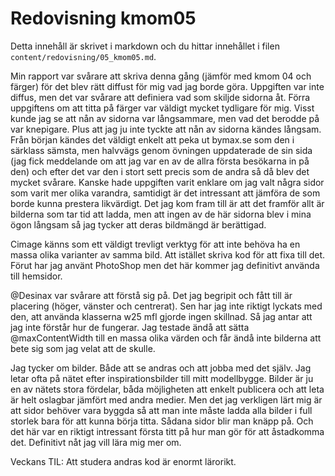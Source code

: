 ---
---
Redovisning kmom05
=========================

Detta innehåll är skrivet i markdown och du hittar innehållet i filen `content/redovisning/05_kmom05.md`.

Min rapport var svårare att skriva denna gång  (jämför med kmom 04 och färger) för det blev rätt diffust för mig vad jag borde göra. Uppgiften var inte diffus, men det var svårare att definiera vad som skiljde sidorna åt. Förra uppgiftens om att titta på färger var väldigt mycket tydligare för mig. Visst kunde jag se att nån av sidorna var långsammare, men vad det berodde på var knepigare. Plus att jag ju inte tyckte att nån av sidorna kändes långsam. Från början kändes det väldigt enkelt att peka ut bymax.se som den i särklass sämsta, men halvvägs genom övningen uppdaterade de sin sida (jag fick meddelande om att jag var en av de allra första besökarna in på den) och efter det var den i stort sett precis som de andra så då blev det mycket svårare. Kanske hade uppgiften varit enklare om jag valt några sidor som varit mer olika varandra, samtidigt är det intressant att jämföra de som borde kunna prestera likvärdigt. Det jag kom fram till är att det framför allt är bilderna som tar tid att ladda, men att ingen av de här sidorna blev i mina ögon långsam så jag tycker att deras bildmängd är berättigad.

Cimage känns som ett väldigt trevligt verktyg för att inte behöva ha en massa olika varianter av samma bild. Att istället skriva kod för att fixa till det. Förut har jag använt PhotoShop men det här kommer jag definitivt använda till hemsidor.

@Desinax var svårare att förstå sig på. Det jag begripit och fått till är placering (höger, vänster och centrerat). Sen har jag inte riktigt lyckats med den, att använda klasserna w25 mfl gjorde ingen skillnad. Så jag antar att jag inte förstår hur de fungerar. Jag testade ändå att sätta @maxContentWidth till en massa olika värden och får ändå inte bilderna att bete sig som jag velat att de skulle.

Jag tycker om bilder. Både att se andras och att jobba med det själv. Jag letar ofta på nätet efter inspirationsbilder till mitt modellbygge. Bilder är ju en av nätets stora fördelar, båda möjligheten att enkelt publicera och att leta är helt oslagbar jämfört med andra medier. Men det jag verkligen lärt mig är att sidor behöver vara byggda så att man inte måste ladda alla bilder i full storlek bara för att kunna börja titta. Sådana sidor blir man knäpp på. Och det här var en riktigt intressant första titt på hur man gör för att åstadkomma det. Definitivt nåt jag vill lära mig mer om.

Veckans TIL: Att studera andras kod är enormt lärorikt.
